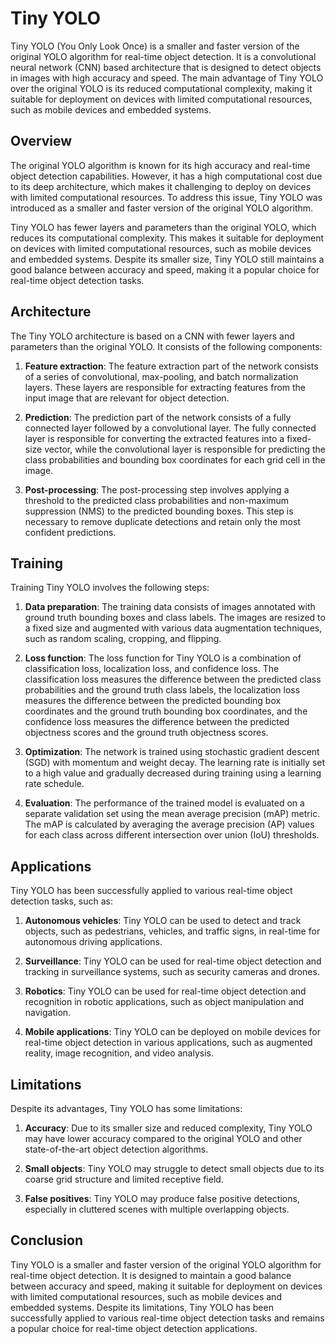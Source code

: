 # Tiny YOLO

Tiny YOLO (You Only Look Once) is a smaller and faster version of the original YOLO algorithm for real-time object detection. It is a convolutional neural network (CNN) based architecture that is designed to detect objects in images with high accuracy and speed. The main advantage of Tiny YOLO over the original YOLO is its reduced computational complexity, making it suitable for deployment on devices with limited computational resources, such as mobile devices and embedded systems.

## Overview

The original YOLO algorithm is known for its high accuracy and real-time object detection capabilities. However, it has a high computational cost due to its deep architecture, which makes it challenging to deploy on devices with limited computational resources. To address this issue, Tiny YOLO was introduced as a smaller and faster version of the original YOLO algorithm.

Tiny YOLO has fewer layers and parameters than the original YOLO, which reduces its computational complexity. This makes it suitable for deployment on devices with limited computational resources, such as mobile devices and embedded systems. Despite its smaller size, Tiny YOLO still maintains a good balance between accuracy and speed, making it a popular choice for real-time object detection tasks.

## Architecture

The Tiny YOLO architecture is based on a CNN with fewer layers and parameters than the original YOLO. It consists of the following components:

1. **Feature extraction**: The feature extraction part of the network consists of a series of convolutional, max-pooling, and batch normalization layers. These layers are responsible for extracting features from the input image that are relevant for object detection.

2. **Prediction**: The prediction part of the network consists of a fully connected layer followed by a convolutional layer. The fully connected layer is responsible for converting the extracted features into a fixed-size vector, while the convolutional layer is responsible for predicting the class probabilities and bounding box coordinates for each grid cell in the image.

3. **Post-processing**: The post-processing step involves applying a threshold to the predicted class probabilities and non-maximum suppression (NMS) to the predicted bounding boxes. This step is necessary to remove duplicate detections and retain only the most confident predictions.

## Training

Training Tiny YOLO involves the following steps:

1. **Data preparation**: The training data consists of images annotated with ground truth bounding boxes and class labels. The images are resized to a fixed size and augmented with various data augmentation techniques, such as random scaling, cropping, and flipping.

2. **Loss function**: The loss function for Tiny YOLO is a combination of classification loss, localization loss, and confidence loss. The classification loss measures the difference between the predicted class probabilities and the ground truth class labels, the localization loss measures the difference between the predicted bounding box coordinates and the ground truth bounding box coordinates, and the confidence loss measures the difference between the predicted objectness scores and the ground truth objectness scores.

3. **Optimization**: The network is trained using stochastic gradient descent (SGD) with momentum and weight decay. The learning rate is initially set to a high value and gradually decreased during training using a learning rate schedule.

4. **Evaluation**: The performance of the trained model is evaluated on a separate validation set using the mean average precision (mAP) metric. The mAP is calculated by averaging the average precision (AP) values for each class across different intersection over union (IoU) thresholds.

## Applications

Tiny YOLO has been successfully applied to various real-time object detection tasks, such as:

1. **Autonomous vehicles**: Tiny YOLO can be used to detect and track objects, such as pedestrians, vehicles, and traffic signs, in real-time for autonomous driving applications.

2. **Surveillance**: Tiny YOLO can be used for real-time object detection and tracking in surveillance systems, such as security cameras and drones.

3. **Robotics**: Tiny YOLO can be used for real-time object detection and recognition in robotic applications, such as object manipulation and navigation.

4. **Mobile applications**: Tiny YOLO can be deployed on mobile devices for real-time object detection in various applications, such as augmented reality, image recognition, and video analysis.

## Limitations

Despite its advantages, Tiny YOLO has some limitations:

1. **Accuracy**: Due to its smaller size and reduced complexity, Tiny YOLO may have lower accuracy compared to the original YOLO and other state-of-the-art object detection algorithms.

2. **Small objects**: Tiny YOLO may struggle to detect small objects due to its coarse grid structure and limited receptive field.

3. **False positives**: Tiny YOLO may produce false positive detections, especially in cluttered scenes with multiple overlapping objects.

## Conclusion

Tiny YOLO is a smaller and faster version of the original YOLO algorithm for real-time object detection. It is designed to maintain a good balance between accuracy and speed, making it suitable for deployment on devices with limited computational resources, such as mobile devices and embedded systems. Despite its limitations, Tiny YOLO has been successfully applied to various real-time object detection tasks and remains a popular choice for real-time object detection applications.

